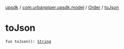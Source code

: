 [upsdk](../../index.md) / [com.urbanpiper.upsdk.model](../index.md) / [Order](index.md) / [toJson](./to-json.md)

# toJson

`fun toJson(): `[`String`](https://kotlinlang.org/api/latest/jvm/stdlib/kotlin/-string/index.html)
